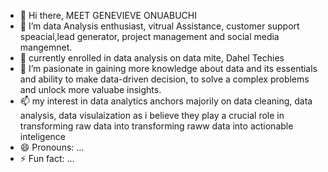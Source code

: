 - 👋 Hi there,
  MEET GENEVIEVE ONUABUCHI 
- 👀 I’m data Analysis enthusiast, vitrual Assistance, customer support speacial,lead generator, project management and social media mangemnet.
- 🌱 currently enrolled in data analysis on data mite, Dahel Techies
- 💞️ I’m pasionate in gaining  more knowledge about data and its essentials and ability to make data-driven decision, to solve a complex problems and unlock more valuabe insights.
- 📫 my interest in data analytics anchors majorily on data cleaning, data analysis, data visulaization as i believe they play a crucial role in transforming raw data into transforming raww
  data into actionable inteligence 
- 😄 Pronouns: ...
- ⚡ Fun fact: ...

<!---
Anih1992/Anih1992 is a ✨ special ✨ repository because its `README.md` (this file) appears on your GitHub profile.
You can click the Preview link to take a look at your changes.
--->
